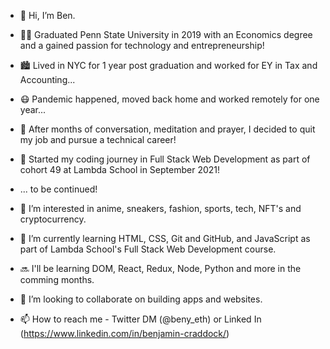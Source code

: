 - 👋 Hi, I’m Ben.
- 🐻‍❄️ Graduated Penn State University in 2019 with an Economics degree and a gained passion for technology and entrepreneurship!
- 🏙 Lived in NYC for 1 year post graduation and worked for EY in Tax and Accounting...
- 😷 Pandemic happened, moved back home and worked remotely for one year...
- 💭 After months of conversation, meditation and prayer, I decided to quit my job and pursue a technical career!
- 🚀 Started my coding journey in Full Stack Web Development as part of cohort 49 at Lambda School in September 2021!
- ... to be continued!

- 👀 I’m interested in anime, sneakers, fashion, sports, tech, NFT's and cryptocurrency.
- 🌱 I’m currently learning HTML, CSS, Git and GitHub, and JavaScript as part of Lambda School's Full Stack Web Development course.
- 🔜 I'll be learning DOM, React, Redux, Node, Python and more in the comming months.
- 💞️ I’m looking to collaborate on building apps and websites.
- 📫 How to reach me - Twitter DM (@beny_eth) or Linked In (https://www.linkedin.com/in/benjamin-craddock/)

<!---
benzcraddock/benzcraddock is a ✨ special ✨ repository because its `README.md` (this file) appears on your GitHub profile.
You can click the Preview link to take a look at your changes.
--->
